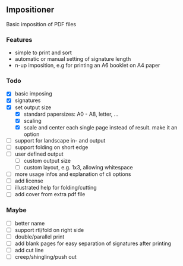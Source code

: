 ## Impositioner

Basic imposition of PDF files

### Features

- simple to print and sort
- automatic or manual setting of signature length
- n-up imposition, e.g for printing an A6 booklet on A4 paper

### Todo

- [x] basic imposing
- [x] signatures
- [x] set output size
  - [x] standard papersizes: A0 - A8, letter, ...
  - [x] scaling
  - [x] scale and center each single page instead of result. make it an option
- [ ] support for landscape in- and output
- [ ] support folding on short edge
- [ ] user defined output
  - [ ] custom output size
  - [ ] custom layout, e.g. 1x3, allowing whitespace
- [ ] more usage infos and explanation of cli options
- [ ] add license
- [ ] illustrated help for folding/cutting
- [ ] add cover from extra pdf file

### Maybe

- [ ] better name
- [ ] support rtl/fold on right side
- [ ] double/parallel print
- [ ] add blank pages for easy separation of signatures after printing
- [ ] add cut line
- [ ] creep/shingling/push out
